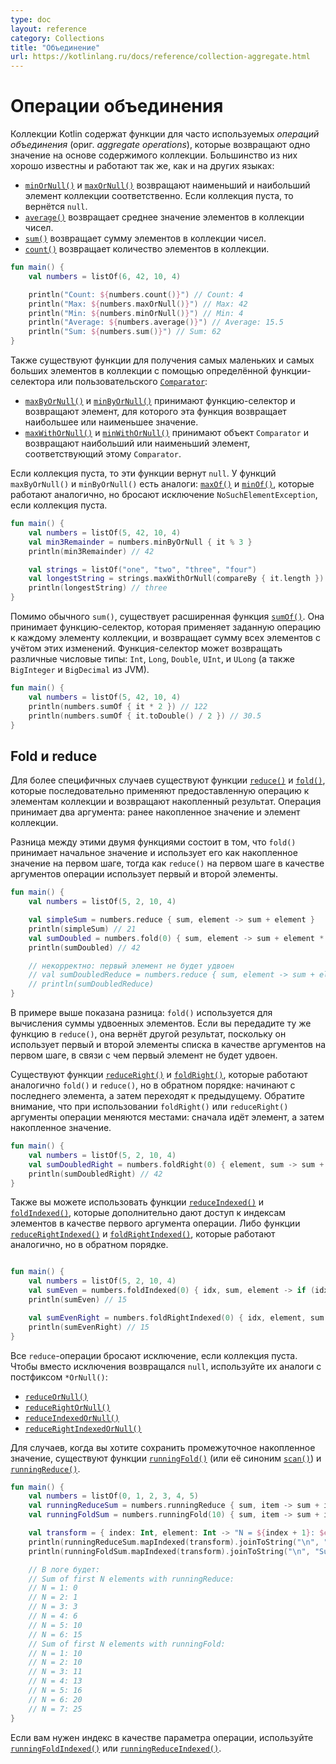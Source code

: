 ```yaml
---
type: doc
layout: reference
category: Collections
title: "Объединение"
url: https://kotlinlang.ru/docs/reference/collection-aggregate.html
---
```


<!-- # Aggregate operations -->
# Операции объединения

<!-- Kotlin collections contain functions for commonly used _aggregate operations_ – operations that return a single value based
on the collection content. Most of them are well known and work the same way as they do in other languages:

* [`minOrNull()`](https://kotlinlang.org/api/latest/jvm/stdlib/kotlin.collections/min-or-null.html) and [`maxOrNull()`](https://kotlinlang.org/api/latest/jvm/stdlib/kotlin.collections/max-or-null.html) return the smallest and the largest element respectively. On empty collections, they return `null`.
* [`average()`](https://kotlinlang.org/api/latest/jvm/stdlib/kotlin.collections/average.html) returns the average value of elements in the collection of numbers.
* [`sum()`](https://kotlinlang.org/api/latest/jvm/stdlib/kotlin.collections/sum.html) returns the sum of elements in the collection of numbers.
* [`count()`](https://kotlinlang.org/api/latest/jvm/stdlib/kotlin.collections/count.html) returns the number of elements in a collection. -->
Коллекции Kotlin содержат функции для часто используемых _операций объединения_ (ориг. _aggregate operations_), которые возвращают одно значение на основе содержимого коллекции. Большинство из них хорошо известны и работают так же, как и на других языках:

* [`minOrNull()`](https://kotlinlang.org/api/latest/jvm/stdlib/kotlin.collections/min-or-null.html) и
  [`maxOrNull()`](https://kotlinlang.org/api/latest/jvm/stdlib/kotlin.collections/max-or-null.html) возвращают наименьший и наибольший элемент коллекции соответственно. Если коллекция пуста, то вернётся `null`.
* [`average()`](https://kotlinlang.org/api/latest/jvm/stdlib/kotlin.collections/average.html) возвращает среднее значение элементов в коллекции чисел.
* [`sum()`](https://kotlinlang.org/api/latest/jvm/stdlib/kotlin.collections/sum.html) возвращает сумму элементов в коллекции чисел.
* [`count()`](https://kotlinlang.org/api/latest/jvm/stdlib/kotlin.collections/count.html) возвращает количество элементов в коллекции.

```kotlin
fun main() {
    val numbers = listOf(6, 42, 10, 4)

    println("Count: ${numbers.count()}") // Count: 4
    println("Max: ${numbers.maxOrNull()}") // Max: 42
    println("Min: ${numbers.minOrNull()}") // Min: 4
    println("Average: ${numbers.average()}") // Average: 15.5
    println("Sum: ${numbers.sum()}") // Sum: 62
}
```

<!-- There are also functions for retrieving the smallest and the largest elements by certain selector function or custom [`Comparator`](https://kotlinlang.org/api/latest/jvm/stdlib/kotlin/-comparator/index.html):

* [`maxByOrNull()`](https://kotlinlang.org/api/latest/jvm/stdlib/kotlin.collections/max-by-or-null.html) and [`minByOrNull()`](https://kotlinlang.org/api/latest/jvm/stdlib/kotlin.collections/min-by-or-null.html) take a selector function and return the element for which it returns the largest or the smallest value.
* [`maxWithOrNull()`](https://kotlinlang.org/api/latest/jvm/stdlib/kotlin.collections/max-with-or-null.html) and [`minWithOrNull()`](https://kotlinlang.org/api/latest/jvm/stdlib/kotlin.collections/min-with-or-null.html) take a `Comparator` object and return the largest or smallest element according to that `Comparator`.  -->
Также существуют функции для получения самых маленьких и самых больших элементов в коллекции с помощью определённой функции-селектора или пользовательского [`Comparator`](https://kotlinlang.org/api/latest/jvm/stdlib/kotlin/-comparator/index.html):

* [`maxByOrNull()`](https://kotlinlang.org/api/latest/jvm/stdlib/kotlin.collections/max-by-or-null.html) и
  [`minByOrNull()`](https://kotlinlang.org/api/latest/jvm/stdlib/kotlin.collections/min-by-or-null.html) принимают функцию-селектор и возвращают элемент, для которого эта функция возвращает наибольшее или наименьшее значение.
* [`maxWithOrNull()`](https://kotlinlang.org/api/latest/jvm/stdlib/kotlin.collections/max-with-or-null.html) и
  [`minWithOrNull()`](https://kotlinlang.org/api/latest/jvm/stdlib/kotlin.collections/min-with-or-null.html) принимают объект `Comparator` и возвращают наибольший или наименьший элемент, соответствующий этому `Comparator`.

<!-- These functions return `null` on empty collections. There are also alternatives for `maxByOrNull()` and `minByOrNull()`:
[`maxOf()`](https://kotlinlang.org/api/latest/jvm/stdlib/kotlin.collections/max-of.html) and [`minOf()`](https://kotlinlang.org/api/latest/jvm/stdlib/kotlin.collections/min-of.html), which do the same but throw a `NoSuchElementException` on empty collections. -->
Если коллекция пуста, то эти функции вернут `null`. У функций `maxByOrNull()` и `minByOrNull()` есть аналоги:
[`maxOf()`](https://kotlinlang.org/api/latest/jvm/stdlib/kotlin.collections/max-of.html) и
[`minOf()`](https://kotlinlang.org/api/latest/jvm/stdlib/kotlin.collections/min-of.html), которые работают аналогично, но бросают исключение `NoSuchElementException`, если коллекция пуста.

```kotlin
fun main() {
    val numbers = listOf(5, 42, 10, 4)
    val min3Remainder = numbers.minByOrNull { it % 3 }
    println(min3Remainder) // 42

    val strings = listOf("one", "two", "three", "four")
    val longestString = strings.maxWithOrNull(compareBy { it.length })
    println(longestString) // three
}
```

<!-- Besides regular `sum()`, there is an advanced summation function [`sumOf()`](https://kotlinlang.org/api/latest/jvm/stdlib/kotlin.collections/sum-of.html)
that takes a selector function and returns the sum of its application to all collection elements. Selector can return
different numeric types: `Int`, `Long`, `Double`, `UInt`, and `ULong` (also `BigInteger` and `BigDecimal` on the JVM). -->
Помимо обычного `sum()`, существует расширенная функция
[`sumOf()`](https://kotlinlang.org/api/latest/jvm/stdlib/kotlin.collections/sum-of.html). Она принимает функцию-селектор, которая применяет заданную операцию к каждому элементу коллекции, и возвращает сумму всех элементов с учётом этих изменений. Функция-селектор может возвращать различные числовые типы: `Int`, `Long`, `Double`, `UInt`, и `ULong` (а также `BigInteger` и `BigDecimal` из JVM).

```kotlin
fun main() {
    val numbers = listOf(5, 42, 10, 4)
    println(numbers.sumOf { it * 2 }) // 122
    println(numbers.sumOf { it.toDouble() / 2 }) // 30.5
}
```

<a name="fold-and-reduce"></a>
<!-- ## Fold and reduce -->
## Fold и reduce

<!-- For more specific cases, there are the functions [`reduce()`](https://kotlinlang.org/api/latest/jvm/stdlib/kotlin.collections/reduce.html) and [`fold()`](https://kotlinlang.org/api/latest/jvm/stdlib/kotlin.collections/fold.html) that apply the provided operation to the collection elements sequentially and return the accumulated result.
The operation takes two arguments:  the previously accumulated value and the collection element. -->
Для более специфичных случаев существуют функции
[`reduce()`](https://kotlinlang.org/api/latest/jvm/stdlib/kotlin.collections/reduce.html) и
[`fold()`](https://kotlinlang.org/api/latest/jvm/stdlib/kotlin.collections/fold.html), которые последовательно применяют предоставленную операцию к элементам коллекции и возвращают накопленный результат. Операция принимает два аргумента: ранее накопленное значение и элемент коллекции.

<!-- The difference between the two functions is that `fold()` takes an initial value and uses it as the accumulated value on
the first step, whereas the first step of `reduce()` uses the first and the second elements as operation arguments on the first step. -->
Разница между этими двумя функциями состоит в том, что `fold()` принимает начальное значение и использует его как накопленное значение на первом шаге, тогда как `reduce()` на первом шаге в качестве аргументов операции использует первый и второй элементы.

```kotlin
fun main() {
    val numbers = listOf(5, 2, 10, 4)

    val simpleSum = numbers.reduce { sum, element -> sum + element }
    println(simpleSum) // 21
    val sumDoubled = numbers.fold(0) { sum, element -> sum + element * 2 }
    println(sumDoubled) // 42

    // некорректно: первый элемент не будет удвоен
    // val sumDoubledReduce = numbers.reduce { sum, element -> sum + element * 2 }
    // println(sumDoubledReduce)
}
```

<!-- The example above shows the difference: `fold()` is used for calculating the sum of doubled elements.
If you pass the same function to `reduce()`, it will return another result because it uses the list's first and second
elements as arguments on the first step, so the first element won't be doubled. -->
В примере выше показана разница: `fold()` используется для вычисления суммы удвоенных элементов. Если вы передадите ту же функцию в `reduce()`, она вернёт другой результат, поскольку он использует первый и второй элементы списка в качестве аргументов на первом шаге, в связи с чем первый элемент не будет удвоен.

<!-- To apply a function to elements in the reverse order, use functions [`reduceRight()`](https://kotlinlang.org/api/latest/jvm/stdlib/kotlin.collections/reduce-right.html)
and [`foldRight()`](https://kotlinlang.org/api/latest/jvm/stdlib/kotlin.collections/fold-right.html).
They work in a way similar to `fold()` and `reduce()` but start from the last element and then continue to previous.
Note that when folding or reducing right, the operation arguments change their order: first goes the element, and then the accumulated value. -->
Существуют функции [`reduceRight()`](https://kotlinlang.org/api/latest/jvm/stdlib/kotlin.collections/reduce-right.html) и
[`foldRight()`](https://kotlinlang.org/api/latest/jvm/stdlib/kotlin.collections/fold-right.html), которые работают аналогично `fold()` и `reduce()`, но в обратном порядке: начинают с последнего элемента, а затем переходят к предыдущему. Обратите внимание, что при использовании `foldRight()` или `reduceRight()` аргументы операции меняются местами: сначала идёт элемент, а затем накопленное значение.

```kotlin
fun main() {
    val numbers = listOf(5, 2, 10, 4)
    val sumDoubledRight = numbers.foldRight(0) { element, sum -> sum + element * 2 }
    println(sumDoubledRight) // 42
}
```

<!-- You can also apply operations that take element indices as parameters.
For this purpose, use functions [`reduceIndexed()`](https://kotlinlang.org/api/latest/jvm/stdlib/kotlin.collections/reduce-indexed.html)
and [`foldIndexed()`](https://kotlinlang.org/api/latest/jvm/stdlib/kotlin.collections/fold-indexed.html) passing element
index as the first argument of the operation. -->

<!-- Finally, there are functions that apply such operations to collection elements from right to left - [`reduceRightIndexed()`](https://kotlinlang.org/api/latest/jvm/stdlib/kotlin.collections/reduce-right-indexed.html)
and [`foldRightIndexed()`](https://kotlinlang.org/api/latest/jvm/stdlib/kotlin.collections/fold-right-indexed.html).  -->
Также вы можете использовать функции
[`reduceIndexed()`](https://kotlinlang.org/api/latest/jvm/stdlib/kotlin.collections/reduce-indexed.html) и
[`foldIndexed()`](https://kotlinlang.org/api/latest/jvm/stdlib/kotlin.collections/fold-indexed.html), которые дополнительно дают доступ к индексам элементов в качестве первого аргумента операции. Либо функции
[`reduceRightIndexed()`](https://kotlinlang.org/api/latest/jvm/stdlib/kotlin.collections/reduce-right-indexed.html)
и [`foldRightIndexed()`](https://kotlinlang.org/api/latest/jvm/stdlib/kotlin.collections/fold-right-indexed.html), которые работают аналогично, но в обратном порядке.

```kotlin

fun main() {
    val numbers = listOf(5, 2, 10, 4)
    val sumEven = numbers.foldIndexed(0) { idx, sum, element -> if (idx % 2 == 0) sum + element else sum }
    println(sumEven) // 15

    val sumEvenRight = numbers.foldRightIndexed(0) { idx, element, sum -> if (idx % 2 == 0) sum + element else sum }
    println(sumEvenRight) // 15
}
```

<!-- All reduce operations throw an exception on empty collections. To receive `null` instead, use their `*OrNull()` counterparts:
* [`reduceOrNull()`](https://kotlinlang.org/api/latest/jvm/stdlib/kotlin.collections/reduce-or-null.html)
* [`reduceRightOrNull()`](https://kotlinlang.org/api/latest/jvm/stdlib/kotlin.collections/reduce-right-or-null.html)
* [`reduceIndexedOrNull()`](https://kotlinlang.org/api/latest/jvm/stdlib/kotlin.collections/reduce-indexed-or-null.html)
* [`reduceRightIndexedOrNull()`](https://kotlinlang.org/api/latest/jvm/stdlib/kotlin.collections/reduce-right-indexed-or-null.html) -->
Все `reduce`-операции бросают исключение, если коллекция пуста. Чтобы вместо исключения возвращался `null`, используйте их аналоги с постфиксом `*OrNull()`:
* [`reduceOrNull()`](https://kotlinlang.org/api/latest/jvm/stdlib/kotlin.collections/reduce-or-null.html)
* [`reduceRightOrNull()`](https://kotlinlang.org/api/latest/jvm/stdlib/kotlin.collections/reduce-right-or-null.html)
* [`reduceIndexedOrNull()`](https://kotlinlang.org/api/latest/jvm/stdlib/kotlin.collections/reduce-indexed-or-null.html)
* [`reduceRightIndexedOrNull()`](https://kotlinlang.org/api/latest/jvm/stdlib/kotlin.collections/reduce-right-indexed-or-null.html)

<!-- For cases where you want to save intermediate accumulator values, there are functions
[`runningFold()`](https://kotlinlang.org/api/latest/jvm/stdlib/kotlin.collections/running-fold.html) (or its synonym [`scan()`](https://kotlinlang.org/api/latest/jvm/stdlib/kotlin.collections/scan.html))
and [`runningReduce()`](https://kotlinlang.org/api/latest/jvm/stdlib/kotlin.collections/running-reduce.html). -->
Для случаев, когда вы хотите сохранить промежуточное накопленное значение, существуют функции
[`runningFold()`](https://kotlinlang.org/api/latest/jvm/stdlib/kotlin.collections/running-fold.html) (или её синоним
[`scan()`](https://kotlinlang.org/api/latest/jvm/stdlib/kotlin.collections/scan.html)) и
[`runningReduce()`](https://kotlinlang.org/api/latest/jvm/stdlib/kotlin.collections/running-reduce.html).

```kotlin
fun main() {
    val numbers = listOf(0, 1, 2, 3, 4, 5)
    val runningReduceSum = numbers.runningReduce { sum, item -> sum + item }
    val runningFoldSum = numbers.runningFold(10) { sum, item -> sum + item }

    val transform = { index: Int, element: Int -> "N = ${index + 1}: $element" }
    println(runningReduceSum.mapIndexed(transform).joinToString("\n", "Sum of first N elements with runningReduce:\n"))
    println(runningFoldSum.mapIndexed(transform).joinToString("\n", "Sum of first N elements with runningFold:\n"))

    // В логе будет:
    // Sum of first N elements with runningReduce:
    // N = 1: 0
    // N = 2: 1
    // N = 3: 3
    // N = 4: 6
    // N = 5: 10
    // N = 6: 15
    // Sum of first N elements with runningFold:
    // N = 1: 10
    // N = 2: 10
    // N = 3: 11
    // N = 4: 13
    // N = 5: 16
    // N = 6: 20
    // N = 7: 25
}
```

<!-- If you need an index in the operation parameter, use [`runningFoldIndexed()`](https://kotlinlang.org/api/latest/jvm/stdlib/kotlin.collections/running-fold-indexed.html)
or [`runningReduceIndexed()`](https://kotlinlang.org/api/latest/jvm/stdlib/kotlin.collections/running-reduce-indexed.html). -->
Если вам нужен индекс в качестве параметра операции, используйте
[`runningFoldIndexed()`](https://kotlinlang.org/api/latest/jvm/stdlib/kotlin.collections/running-fold-indexed.html)
или [`runningReduceIndexed()`](https://kotlinlang.org/api/latest/jvm/stdlib/kotlin.collections/running-reduce-indexed.html).
